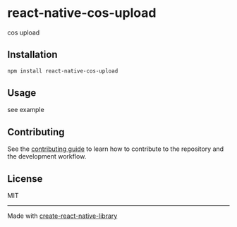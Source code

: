 # react-native-cos-upload

cos upload

## Installation

```sh
npm install react-native-cos-upload
```

## Usage

see example

## Contributing

See the [contributing guide](CONTRIBUTING.md) to learn how to contribute to the repository and the development workflow.

## License

MIT

---

Made with [create-react-native-library](https://github.com/callstack/react-native-builder-bob)
